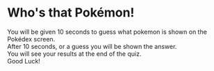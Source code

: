 # Who's that Pokémon!

You will be given 10 seconds to guess what pokemon is shown on the Pokédex screen.  
After 10 seconds, or a guess you will be shown the answer.  
You will see your results at the end of the quiz.   
Good Luck!
